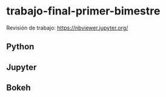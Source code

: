 # trabajo-final-primer-bimestre

Revisión de trabajo:
https://nbviewer.jupyter.org/

## Python
## Jupyter
## Bokeh
